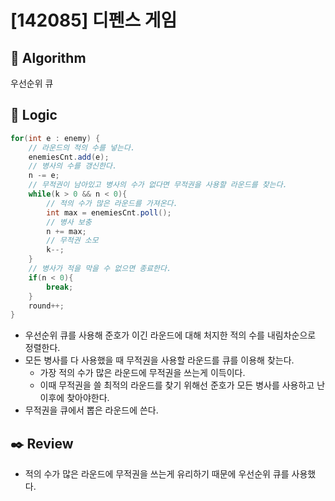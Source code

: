 # [142085] 디펜스 게임

## :pushpin: **Algorithm**

우선순위 큐

## :round_pushpin: **Logic**

```java
for(int e : enemy) {
    // 라운드의 적의 수를 넣는다.
    enemiesCnt.add(e);
    // 병사의 수를 갱신한다.
    n -= e;
    // 무적권이 남아있고 병사의 수가 없다면 무적권을 사용할 라운드를 찾는다. 
    while(k > 0 && n < 0){
        // 적의 수가 많은 라운드를 가져온다.
        int max = enemiesCnt.poll();
        // 병사 보충
        n += max;
        // 무적권 소모
        k--;
    }
    // 병사가 적을 막을 수 없으면 종료한다.
    if(n < 0){
        break;
    }
    round++;
}
```

- 우선순위 큐를 사용해 준호가 이긴 라운드에 대해 처지한 적의 수를 내림차순으로 정렬한다.
- 모든 병사를 다 사용했을 때 무적권을 사용할 라운드를 큐를 이용해 찾는다.
  - 가장 적의 수가 많은 라운드에 무적권을 쓰는게 이득이다.
  - 이때 무적권을 쓸 최적의 라운드를 찾기 위해선 준호가 모든 병사를 사용하고 난 이후에 찾아야한다.
- 무적권을 큐에서 뽑은 라운드에 쓴다.


## :black_nib: **Review**

- 적의 수가 많은 라운드에 무적권을 쓰는게 유리하기 때문에 우선순위 큐를 사용했다.
